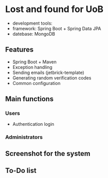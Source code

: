# Lost and found for UoB

- development tools: 
- framework: Spring Boot + Spring Data JPA
- datebase: MongoDB

## Features

- Spring Boot + Maven
- Exception handling
- Sending emails (jetbrick-template)
- Generating random verification codes
- Common configuration

## Main functions

### Users

- Authentication login

### Administrators

## Screenshot for the system

## To-Do list
